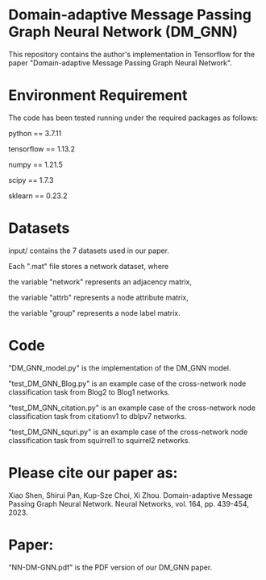 Domain-adaptive Message Passing Graph Neural Network (DM_GNN)
====
This repository contains the author's implementation in Tensorflow for the paper "Domain-adaptive Message Passing Graph Neural Network".

Environment Requirement
===
The code has been tested running under the required packages as follows:

python == 3.7.11

tensorflow == 1.13.2

numpy == 1.21.5

scipy == 1.7.3

sklearn == 0.23.2


Datasets
===
input/ contains the 7 datasets used in our paper.

Each ".mat" file stores a network dataset, where

the variable "network" represents an adjacency matrix, 

the variable "attrb" represents a node attribute matrix,

the variable "group" represents a node label matrix. 

Code
===
"DM_GNN_model.py" is the implementation of the DM_GNN model.

"test_DM_GNN_Blog.py" is an example case of the cross-network node classification task from Blog2 to Blog1 networks.

"test_DM_GNN_citation.py" is an example case of the cross-network node classification task from citationv1 to dblpv7 networks.

"test_DM_GNN_squri.py" is an example case of the cross-network node classification task from squirrel1 to squirrel2 networks.

Please cite our paper as:
===
Xiao Shen, Shirui Pan, Kup-Sze Choi, Xi Zhou. Domain-adaptive Message Passing Graph Neural Network. Neural Networks, vol. 164, pp. 439-454, 2023.

Paper: 
===
"NN-DM-GNN.pdf" is the PDF version of our DM_GNN paper.


